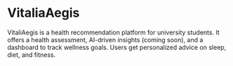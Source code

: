 # VitaliaAegis
VitaliAegis is a health recommendation platform for university students. It offers a health assessment, AI-driven insights (coming soon), and a dashboard to track wellness goals. Users get personalized advice on sleep, diet, and fitness.

